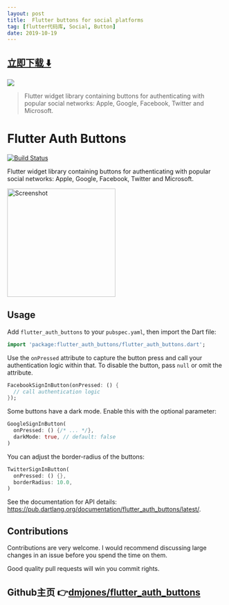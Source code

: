 ```yaml
---
layout: post
title:  Flutter buttons for social platforms
tag: [flutter代码库, Social, Button]
date: 2019-10-19
---
```


 


## [立即下载 ️⬇️ ](https://codeload.github.com/dmjones/flutter_auth_buttons/zip/master) 


 
![](https://flutterawesome.com/content/images/2019/10/Flutter-Auth-Buttons.jpg)
 
>
> Flutter widget library containing buttons for authenticating with popular social networks: Apple, Google, Facebook, Twitter and Microsoft.
>

 
# Flutter Auth Buttons

[![Build Status](https://travis-ci.org/dmjones/flutter_auth_buttons.svg?branch=master)](https://travis-ci.org/dmjones/flutter_auth_buttons)

Flutter widget library containing buttons for authenticating with popular social networks: Apple, Google, Facebook, Twitter
and Microsoft.

<img src="https://raw.githubusercontent.com/dmjones/flutter_auth_buttons/master/screenshots/example-app.png" alt="Screenshot" width="250" />

## Usage

Add `flutter_auth_buttons` to your `pubspec.yaml`, then import the Dart file:

```dart
import 'package:flutter_auth_buttons/flutter_auth_buttons.dart';
```

Use the `onPressed` attribute to capture the button press and call your authentication logic within that. To disable
the button, pass `null` or omit the attribute.

```dart
FacebookSignInButton(onPressed: () {
  // call authentication logic
});
```

Some buttons have a dark mode. Enable this with the optional parameter:

```dart
GoogleSignInButton(
  onPressed: () {/* ... */}, 
  darkMode: true, // default: false
)
```

You can adjust the border-radius of the buttons:

```dart
TwitterSignInButton(
  onPressed: () {},
  borderRadius: 10.0,
)
```

See the documentation for API details: https://pub.dartlang.org/documentation/flutter_auth_buttons/latest/.

## Contributions

Contributions are very welcome. I would recommend discussing large changes in an issue before you spend the time on them.

Good quality pull requests will win you commit rights.

## Github主页 👉[dmjones/flutter_auth_buttons](http://github.com/dmjones/flutter_auth_buttons)